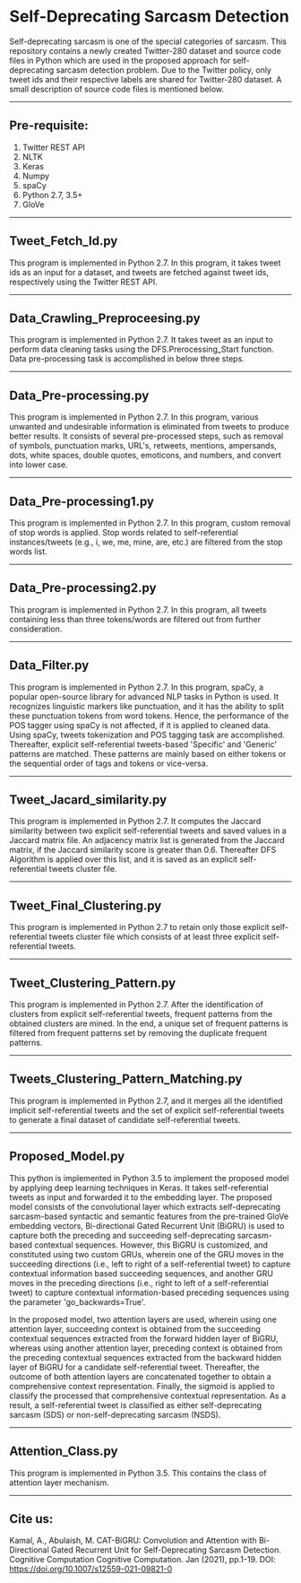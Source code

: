 # Self-Deprecating Sarcasm Detection

Self-deprecating sarcasm is one of the special categories of sarcasm. This repository contains a newly created Twitter-280 dataset and source code files in Python which are used in the proposed approach for self-deprecating sarcasm detection problem. Due to the Twitter policy, only tweet ids and their respective labels are shared for Twitter-280 dataset. A small description of source code files is mentioned below. 

--------------------------------------------------------------------------------------------------------------------------------------
Pre-requisite:
--------------------------------------------------------------------------------------------------------------------------------------
1. Twitter REST API
2. NLTK 
3. Keras 
4. Numpy 
5. spaCy 
6. Python 2.7, 3.5+
7. GloVe
--------------------------------------------------------------------------------------------------------------------------------------
Tweet_Fetch_Id.py
--------------------------------------------------------------------------------------------------------------------------------------
This program is implemented in Python 2.7. In this program, it takes tweet ids as an input for a dataset, and tweets are fetched against tweet ids, respectively using the Twitter REST API.

--------------------------------------------------------------------------------------------------------------------------------------
Data_Crawling_Preproceesing.py
--------------------------------------------------------------------------------------------------------------------------------------
This program is implemented in Python 2.7. It takes tweet as an input to perform data cleaning tasks using the DFS.Prerocessing_Start function. Data pre-processing task is accomplished in below three steps.

--------------------------------------------------------------------------------------------------------------------------------------
Data_Pre-processing.py
--------------------------------------------------------------------------------------------------------------------------------------
This program is implemented in Python 2.7. In this program, various unwanted and undesirable information is eliminated from tweets to produce better results. It consists of several pre-processed steps, such as removal of symbols, punctuation marks, URL's, retweets, mentions, ampersands, dots, white spaces, double quotes, emoticons, and numbers, and convert into lower case. 

--------------------------------------------------------------------------------------------------------------------------------------
Data_Pre-processing1.py
--------------------------------------------------------------------------------------------------------------------------------------
This program is implemented in Python 2.7. In this program, custom removal of stop words is applied. Stop words related to self-referential instances/tweets (e.g., i, we, me, mine, are, etc.) are filtered from the stop words list.  

--------------------------------------------------------------------------------------------------------------------------------------
Data_Pre-processing2.py
--------------------------------------------------------------------------------------------------------------------------------------
This program is implemented in Python 2.7. In this program, all tweets containing less than three tokens/words are filtered out from further consideration.

--------------------------------------------------------------------------------------------------------------------------------------
Data_Filter.py
--------------------------------------------------------------------------------------------------------------------------------------
This program is implemented in Python 2.7. In this program, spaCy, a popular open-source library for advanced NLP tasks in Python is used. It recognizes linguistic markers like punctuation, and it has the ability to split these punctuation tokens from word tokens. Hence, the performance of the POS tagger using spaCy is not affected, if it is applied to cleaned data. Using spaCy, tweets tokenization and POS tagging task are accomplished. Thereafter, explicit self-referential tweets-based 'Specific' and 'Generic' patterns are matched. These patterns are mainly based on either tokens or the sequential order of tags and tokens or vice-versa. 

--------------------------------------------------------------------------------------------------------------------------------------
Tweet_Jacard_similarity.py
--------------------------------------------------------------------------------------------------------------------------------------
This program is implemented in Python 2.7. It computes the Jaccard similarity between two explicit self-referential tweets and saved values in a Jaccard matrix file. An adjacency matrix list is generated from the Jaccard matrix, if the Jaccard similarity score is greater than 0.6. Thereafter DFS Algorithm is applied over this list, and it is saved as an explicit self-referential tweets cluster file.

--------------------------------------------------------------------------------------------------------------------------------------
Tweet_Final_Clustering.py  
--------------------------------------------------------------------------------------------------------------------------------------
This program is implemented in Python 2.7 to retain only those explicit self-referential tweets cluster file which consists of at least three explicit self-referential tweets.

--------------------------------------------------------------------------------------------------------------------------------------
Tweet_Clustering_Pattern.py  
--------------------------------------------------------------------------------------------------------------------------------------
This program is implemented in Python 2.7. After the identification of clusters from explicit self-referential tweets, frequent patterns from the obtained clusters are mined. In the end, a unique set of frequent patterns is filtered from frequent patterns set by removing the duplicate frequent patterns.

------------------------------------------------------------------------------------------------------------------------------------
Tweets_Clustering_Pattern_Matching.py  
--------------------------------------------------------------------------------------------------------------------------------------
This program is implemented in Python 2.7, and it merges all the identified implicit self-referential tweets and the set of explicit self-referential tweets to generate a final dataset of candidate self-referential tweets.

--------------------------------------------------------------------------------------------------------------------------------------
Proposed_Model.py  
-------------------------------------------------------------------------------------------------------------------------------------
This python is implemented in Python 3.5 to implement the proposed model by applying deep learning techniques in Keras. It takes self-referential tweets as input and forwarded it to the embedding layer. The proposed model consists of the convolutional layer which extracts self-deprecating sarcasm-based syntactic and semantic features from the pre-trained GloVe embedding vectors, Bi-directional Gated Recurrent Unit (BiGRU) is used to capture both the preceding and succeeding self-deprecating sarcasm-based contextual sequences. However, this BiGRU is customized, and constituted using two custom GRUs, wherein one of the GRU moves in the succeeding directions (i.e., left to right of a self-referential tweet) to capture contextual information based succeeding sequences, and another GRU moves in the preceding directions (i.e., right to left of a self-referential tweet) to capture contextual information-based preceding sequences using the parameter 'go_backwards=True'. 

In the proposed model, two attention layers are used, wherein using one attention layer, succeeding context is obtained from the succeeding contextual sequences extracted from the forward hidden layer of BiGRU, whereas using another attention layer, preceding context is obtained from the preceding contextual sequences extracted from the backward hidden layer of BiGRU for a candidate self-referential tweet. Thereafter, the outcome of both attention layers are concatenated together to obtain a comprehensive context representation. Finally, the sigmoid is applied to classify the processed that comprehensive contextual representation. As a result, a self-referential tweet is classified as either self-deprecating sarcasm (SDS) or non-self-deprecating sarcasm (NSDS).

--------------------------------------------------------------------------------------------------------------------------------------
Attention_Class.py  
--------------------------------------------------------------------------------------------------------------------------------------
This program is implemented in Python 3.5. This contains the class of attention layer mechanism.

--------------------------------------------------------------------------------------------------------------------------------------
Cite us: 
--------------------------------------------------------------------------------------------------------------------------------------
Kamal, A., Abulaish, M. CAT-BiGRU: Convolution and Attention with Bi-Directional Gated Recurrent Unit for Self-Deprecating Sarcasm Detection. Cognitive Computation  Cognitive Computation. Jan (2021), pp.1-19. DOI: https://doi.org/10.1007/s12559-021-09821-0








